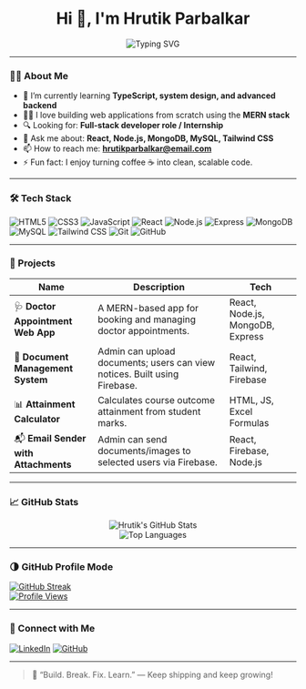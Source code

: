 <h1 align="center">Hi 👋, I'm Hrutik Parbalkar</h1>

<p align="center">
  <img src="https://readme-typing-svg.demolab.com?font=Fira+Code&weight=500&size=22&pause=1000&color=00F7FF&width=435&lines=Full+Stack+Developer;MERN+Stack+Specialist;JavaScript+%7C+React+%7C+Node.js;MongoDB+%7C+MySQL;Clean+Code+%7C+Problem+Solver" alt="Typing SVG" />
</p>

---

### 🧑‍💻 About Me

- 🌱 I’m currently learning **TypeScript, system design, and advanced backend**
- 👨‍💻 I love building web applications from scratch using the **MERN stack**
- 🔍 Looking for: **Full-stack developer role / Internship**
- 💬 Ask me about: **React, Node.js, MongoDB, MySQL, Tailwind CSS**
- 📫 How to reach me: **hrutikparbalkar@email.com**
- ⚡ Fun fact: I enjoy turning coffee ☕ into clean, scalable code.

---

### 🛠️ Tech Stack

![HTML5](https://img.shields.io/badge/-HTML5-E34F26?style=flat&logo=html5&logoColor=white)
![CSS3](https://img.shields.io/badge/-CSS3-1572B6?style=flat&logo=css3)
![JavaScript](https://img.shields.io/badge/-JavaScript-F7DF1E?style=flat&logo=javascript&logoColor=black)
![React](https://img.shields.io/badge/-React-61DAFB?style=flat&logo=react)
![Node.js](https://img.shields.io/badge/-Node.js-339933?style=flat&logo=node.js&logoColor=white)
![Express](https://img.shields.io/badge/-Express-000000?style=flat&logo=express&logoColor=white)
![MongoDB](https://img.shields.io/badge/-MongoDB-47A248?style=flat&logo=mongodb&logoColor=white)
![MySQL](https://img.shields.io/badge/-MySQL-00758F?style=flat&logo=mysql&logoColor=white)
![Tailwind CSS](https://img.shields.io/badge/-TailwindCSS-38B2AC?style=flat&logo=tailwind-css)
![Git](https://img.shields.io/badge/-Git-F05032?style=flat&logo=git&logoColor=white)
![GitHub](https://img.shields.io/badge/-GitHub-181717?style=flat&logo=github)

---

### 🚀 Projects

| Name | Description | Tech |
|------|-------------|------|
| 🩺 **Doctor Appointment Web App** | A MERN-based app for booking and managing doctor appointments. | React, Node.js, MongoDB, Express |
| 📂 **Document Management System** | Admin can upload documents; users can view notices. Built using Firebase. | React, Tailwind, Firebase |
| 📊 **Attainment Calculator** | Calculates course outcome attainment from student marks. | HTML, JS, Excel Formulas |
| 📬 **Email Sender with Attachments** | Admin can send documents/images to selected users via Firebase. | React, Firebase, Node.js |

---

### 📈 GitHub Stats

<p align="center">
  <img src="https://github-readme-stats.vercel.app/api?username=hrutik&show_icons=true&theme=tokyonight" alt="Hrutik's GitHub Stats" />
  <br/>
  <img src="https://github-readme-stats.vercel.app/api/top-langs/?username=hrutik&layout=compact&theme=tokyonight" alt="Top Languages" />
</p>

---

### 🌗 GitHub Profile Mode

[![GitHub Streak](https://streak-stats.demolab.com?user=hrutik&theme=dark&hide_border=true)](https://git.io/streak-stats)  
[![Profile Views](https://komarev.com/ghpvc/?username=hrutik&color=blueviolet&style=flat)](https://github.com/hrutik)

---

### 🔗 Connect with Me

[![LinkedIn](https://img.shields.io/badge/-LinkedIn-0077B5?style=flat&logo=linkedin&logoColor=white)](https://linkedin.com/in/your-link)
[![GitHub](https://img.shields.io/badge/-GitHub-181717?style=flat&logo=github&logoColor=white)](https://github.com/hrutik)

---

> 🚀 “Build. Break. Fix. Learn.” — Keep shipping and keep growing!
